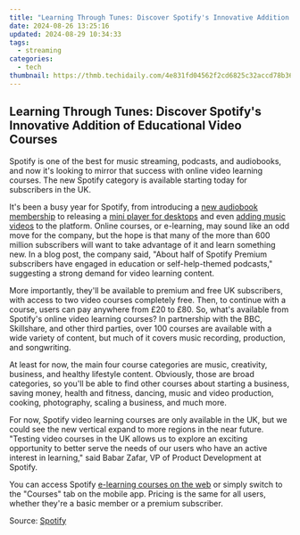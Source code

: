 ```yaml
---
title: "Learning Through Tunes: Discover Spotify's Innovative Addition of Educational Video Courses"
date: 2024-08-26 13:25:16
updated: 2024-08-29 10:34:33
tags:
  - streaming
categories:
  - tech
thumbnail: https://thmb.techidaily.com/4e831fd04562f2cd6825c32accd78b3641cb3be2e3ea9cbe8b25030ed7edee4b.jpg
---
```


## Learning Through Tunes: Discover Spotify's Innovative Addition of Educational Video Courses

Spotify is one of the best for music streaming, podcasts, and audiobooks, and now it's looking to mirror that success with online video learning courses. The new Spotify category is available starting today for subscribers in the UK.

 It's been a busy year for Spotify, from introducing a [new audiobook membership](https://win11-tips.techidaily.com/overcoming-windows-update-failures-strategies-for-error-0x30017/) to releasing a [mini player for desktops](https://iphone-transfer.techidaily.com/how-to-transfer-messages-from-apple-iphone-14-pro-max-to-other-iphone-all-ios-versions-drfone-by-drfone-transfer-from-ios/) and even [adding music videos](https://eaxpv-info.techidaily.com/new-gain-an-edge-access-these-top-8-sites-for-free-eco-screen-backdrops-and-clips-for-2024/) to the platform. Online courses, or e-learning, may sound like an odd move for the company, but the hope is that many of the more than 600 million subscribers will want to take advantage of it and learn something new. In a blog post, the company said, "About half of Spotify Premium subscribers have engaged in education or self-help-themed podcasts," suggesting a strong demand for video learning content.

 More importantly, they'll be available to premium and free UK subscribers, with access to two video courses completely free. Then, to continue with a course, users can pay anywhere from £20 to £80\. So, what's available from Spotify's online video learning courses? In partnership with the BBC, Skillshare, and other third parties, over 100 courses are available with a wide variety of content, but much of it covers music recording, production, and songwriting.

 At least for now, the main four course categories are music, creativity, business, and healthy lifestyle content. Obviously, those are broad categories, so you'll be able to find other courses about starting a business, saving money, health and fitness, dancing, music and video production, cooking, photography, scaling a business, and much more.

 For now, Spotify video learning courses are only available in the UK, but we could see the new vertical expand to more regions in the near future. "Testing video courses in the UK allows us to explore an exciting opportunity to better serve the needs of our users who have an active interest in learning," said Babar Zafar, VP of Product Development at Spotify.

 You can access Spotify [e-learning courses on the web](https://courses.spotify.com/) or simply switch to the "Courses" tab on the mobile app. Pricing is the same for all users, whether they're a basic member or a premium subscriber.

 Source: [Spotify](https://newsroom.spotify.com/2024-03-25/spotify-tests-video-based-learning-courses-in-the-uk/)

<ins class="adsbygoogle"
     style="display:block"
     data-ad-format="autorelaxed"
     data-ad-client="ca-pub-7571918770474297"
     data-ad-slot="1223367746"></ins>



<ins class="adsbygoogle"
     style="display:block"
     data-ad-client="ca-pub-7571918770474297"
     data-ad-slot="8358498916"
     data-ad-format="auto"
     data-full-width-responsive="true"></ins>
